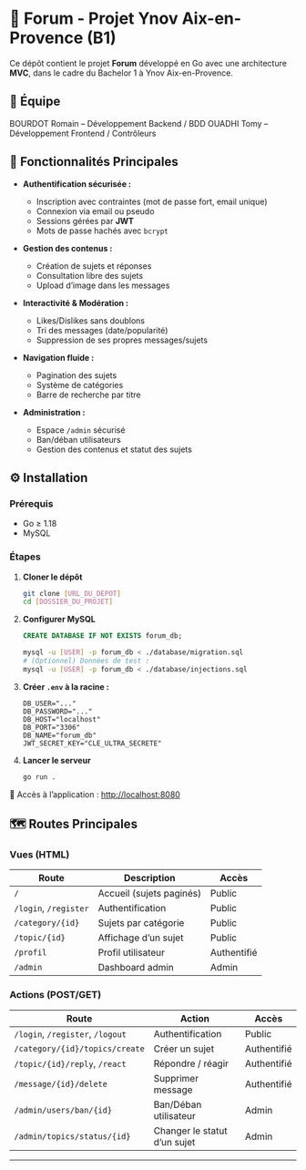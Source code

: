 # 🧵 Forum - Projet Ynov Aix-en-Provence (B1)

Ce dépôt contient le projet **Forum** développé en Go avec une architecture **MVC**, dans le cadre du Bachelor 1 à Ynov Aix-en-Provence.

## 👥 Équipe

BOURDOT Romain – Développement Backend / BDD
OUADHI Tomy – Développement Frontend / Contrôleurs

## 🚀 Fonctionnalités Principales

* **Authentification sécurisée :**

  * Inscription avec contraintes (mot de passe fort, email unique)
  * Connexion via email ou pseudo
  * Sessions gérées par **JWT**
  * Mots de passe hachés avec `bcrypt`

* **Gestion des contenus :**

  * Création de sujets et réponses
  * Consultation libre des sujets
  * Upload d’image dans les messages

* **Interactivité & Modération :**

  * Likes/Dislikes sans doublons
  * Tri des messages (date/popularité)
  * Suppression de ses propres messages/sujets

* **Navigation fluide :**

  * Pagination des sujets
  * Système de catégories
  * Barre de recherche par titre

* **Administration :**

  * Espace `/admin` sécurisé
  * Ban/déban utilisateurs
  * Gestion des contenus et statut des sujets

## ⚙️ Installation

### Prérequis

* Go ≥ 1.18
* MySQL

### Étapes

1. **Cloner le dépôt**

   ```bash
   git clone [URL_DU_DEPOT]
   cd [DOSSIER_DU_PROJET]
   ```

2. **Configurer MySQL**

   ```sql
   CREATE DATABASE IF NOT EXISTS forum_db;
   ```

   ```bash
   mysql -u [USER] -p forum_db < ./database/migration.sql
   # (Optionnel) Données de test :
   mysql -u [USER] -p forum_db < ./database/injections.sql
   ```

3. **Créer `.env` à la racine :**

   ```env
   DB_USER="..."
   DB_PASSWORD="..."
   DB_HOST="localhost"
   DB_PORT="3306"
   DB_NAME="forum_db"
   JWT_SECRET_KEY="CLE_ULTRA_SECRETE"
   ```

4. **Lancer le serveur**

   ```bash
   go run .
   ```

📍 Accès à l’application : [http://localhost:8080](http://localhost:8080)

## 🗺️ Routes Principales

### Vues (HTML)

| Route                 | Description              | Accès       |
| --------------------- | ------------------------ | ----------- |
| `/`                   | Accueil (sujets paginés) | Public      |
| `/login`, `/register` | Authentification         | Public      |
| `/category/{id}`      | Sujets par catégorie     | Public      |
| `/topic/{id}`         | Affichage d’un sujet     | Public      |
| `/profil`             | Profil utilisateur       | Authentifié |
| `/admin`              | Dashboard admin          | Admin       |

### Actions (POST/GET)

| Route                            | Action                       | Accès       |
| -------------------------------- | ---------------------------- | ----------- |
| `/login`, `/register`, `/logout` | Authentification             | Public      |
| `/category/{id}/topics/create`   | Créer un sujet               | Authentifié |
| `/topic/{id}/reply`, `/react`    | Répondre / réagir            | Authentifié |
| `/message/{id}/delete`           | Supprimer message            | Authentifié |
| `/admin/users/ban/{id}`          | Ban/Déban utilisateur        | Admin       |
| `/admin/topics/status/{id}`      | Changer le statut d’un sujet | Admin       |

---
